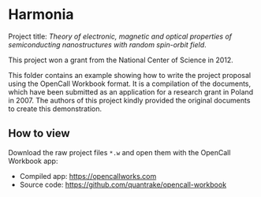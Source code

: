 # Harmonia
Project title: _Theory of electronic, magnetic and optical properties of semiconducting nanostructures with random spin-orbit field_. 

This project won a grant from the National Center of Science in 2012.

This folder contains an example showing how to write the project proposal using the OpenCall Workbook format. 
It is a compilation of the documents, which have been submitted as an application for a research grant in Poland in 2007. 
The authors of this project kindly provided the original documents to create this demonstration.

## How to view

Download the raw project files `*.w` and open them with the OpenCall Workbook app: 

* Compiled app: https://opencallworks.com
* Source code: https://github.com/quantrake/opencall-workbook

